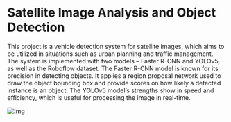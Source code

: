 # Satellite Image Analysis and Object Detection

This project is a vehicle detection system for satellite images, which aims to be utilized in situations such as urban planning and traffic management. The system is implemented with two models – Faster R-CNN and YOLOv5, as well as the Roboflow dataset. 
The Faster R-CNN model is known for its precision in detecting objects. It applies a region proposal network used to draw the object bounding box and provide scores on how likely a detected instance is an object. The YOLOv5 model’s strengths show in speed and efficiency, which is useful for processing the image in real-time.

![img](https://i.imgur.com/XVS8aHc.jpeg)